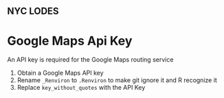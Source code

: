 ## NYC LODES

# Google Maps Api Key
An API key is required for the Google Maps routing service

1. Obtain a Google Maps API key
2. Rename `_Renviron` to `.Renviron` to make git ignore it and R recognize it
3. Replace `key_without_quotes` with the API Key